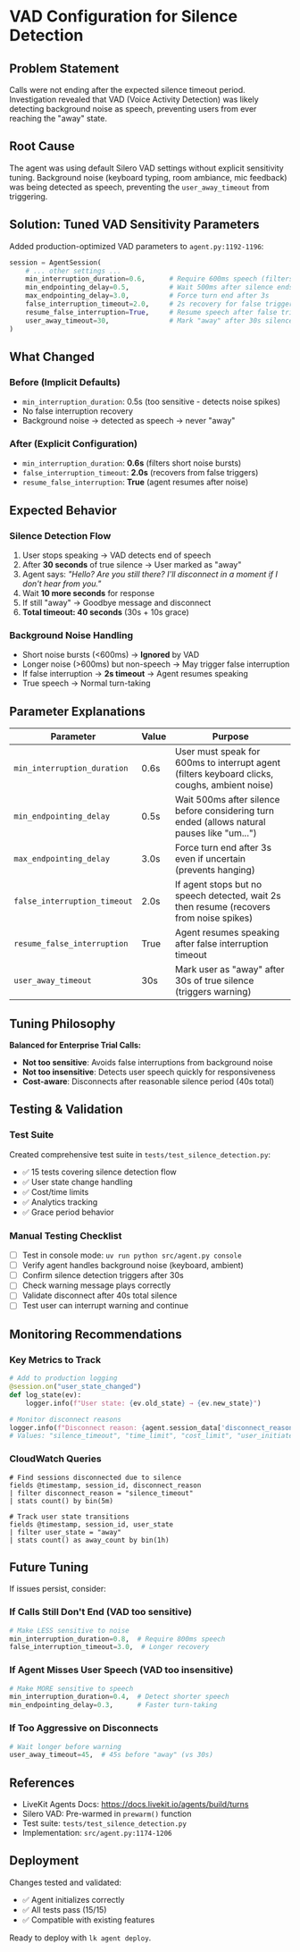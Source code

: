 # VAD Configuration for Silence Detection

## Problem Statement

Calls were not ending after the expected silence timeout period. Investigation revealed that VAD (Voice Activity Detection) was likely detecting background noise as speech, preventing users from ever reaching the "away" state.

## Root Cause

The agent was using default Silero VAD settings without explicit sensitivity tuning. Background noise (keyboard typing, room ambiance, mic feedback) was being detected as speech, preventing the `user_away_timeout` from triggering.

## Solution: Tuned VAD Sensitivity Parameters

Added production-optimized VAD parameters to `agent.py:1192-1196`:

```python
session = AgentSession(
    # ... other settings ...
    min_interruption_duration=0.6,      # Require 600ms speech (filters noise spikes)
    min_endpointing_delay=0.5,          # Wait 500ms after silence ends
    max_endpointing_delay=3.0,          # Force turn end after 3s
    false_interruption_timeout=2.0,     # 2s recovery for false triggers
    resume_false_interruption=True,     # Resume speech after false triggers
    user_away_timeout=30,               # Mark "away" after 30s silence
)
```

## What Changed

### Before (Implicit Defaults)
- `min_interruption_duration`: 0.5s (too sensitive - detects noise spikes)
- No false interruption recovery
- Background noise → detected as speech → never "away"

### After (Explicit Configuration)
- `min_interruption_duration`: **0.6s** (filters short noise bursts)
- `false_interruption_timeout`: **2.0s** (recovers from false triggers)
- `resume_false_interruption`: **True** (agent resumes after noise)

## Expected Behavior

### Silence Detection Flow
1. User stops speaking → VAD detects end of speech
2. After **30 seconds** of true silence → User marked as "away"
3. Agent says: *"Hello? Are you still there? I'll disconnect in a moment if I don't hear from you."*
4. Wait **10 more seconds** for response
5. If still "away" → Goodbye message and disconnect
6. **Total timeout: 40 seconds** (30s + 10s grace)

### Background Noise Handling
- Short noise bursts (<600ms) → **Ignored** by VAD
- Longer noise (>600ms) but non-speech → May trigger false interruption
- If false interruption → **2s timeout** → Agent resumes speaking
- True speech → Normal turn-taking

## Parameter Explanations

| Parameter | Value | Purpose |
|-----------|-------|---------|
| `min_interruption_duration` | 0.6s | User must speak for 600ms to interrupt agent (filters keyboard clicks, coughs, ambient noise) |
| `min_endpointing_delay` | 0.5s | Wait 500ms after silence before considering turn ended (allows natural pauses like "um...") |
| `max_endpointing_delay` | 3.0s | Force turn end after 3s even if uncertain (prevents hanging) |
| `false_interruption_timeout` | 2.0s | If agent stops but no speech detected, wait 2s then resume (recovers from noise spikes) |
| `resume_false_interruption` | True | Agent resumes speaking after false interruption timeout |
| `user_away_timeout` | 30s | Mark user as "away" after 30s of true silence (triggers warning) |

## Tuning Philosophy

**Balanced for Enterprise Trial Calls:**
- **Not too sensitive**: Avoids false interruptions from background noise
- **Not too insensitive**: Detects user speech quickly for responsiveness
- **Cost-aware**: Disconnects after reasonable silence period (40s total)

## Testing & Validation

### Test Suite
Created comprehensive test suite in `tests/test_silence_detection.py`:
- ✅ 15 tests covering silence detection flow
- ✅ User state change handling
- ✅ Cost/time limits
- ✅ Analytics tracking
- ✅ Grace period behavior

### Manual Testing Checklist
- [ ] Test in console mode: `uv run python src/agent.py console`
- [ ] Verify agent handles background noise (keyboard, ambient)
- [ ] Confirm silence detection triggers after 30s
- [ ] Check warning message plays correctly
- [ ] Validate disconnect after 40s total silence
- [ ] Test user can interrupt warning and continue

## Monitoring Recommendations

### Key Metrics to Track
```python
# Add to production logging
@session.on("user_state_changed")
def log_state(ev):
    logger.info(f"User state: {ev.old_state} → {ev.new_state}")

# Monitor disconnect reasons
logger.info(f"Disconnect reason: {agent.session_data['disconnect_reason']}")
# Values: "silence_timeout", "time_limit", "cost_limit", "user_initiated"
```

### CloudWatch Queries
```
# Find sessions disconnected due to silence
fields @timestamp, session_id, disconnect_reason
| filter disconnect_reason = "silence_timeout"
| stats count() by bin(5m)

# Track user state transitions
fields @timestamp, session_id, user_state
| filter user_state = "away"
| stats count() as away_count by bin(1h)
```

## Future Tuning

If issues persist, consider:

### If Calls Still Don't End (VAD too sensitive)
```python
# Make LESS sensitive to noise
min_interruption_duration=0.8,  # Require 800ms speech
false_interruption_timeout=3.0,  # Longer recovery
```

### If Agent Misses User Speech (VAD too insensitive)
```python
# Make MORE sensitive to speech
min_interruption_duration=0.4,  # Detect shorter speech
min_endpointing_delay=0.3,      # Faster turn-taking
```

### If Too Aggressive on Disconnects
```python
# Wait longer before warning
user_away_timeout=45,  # 45s before "away" (vs 30s)
```

## References

- LiveKit Agents Docs: https://docs.livekit.io/agents/build/turns
- Silero VAD: Pre-warmed in `prewarm()` function
- Test suite: `tests/test_silence_detection.py`
- Implementation: `src/agent.py:1174-1206`

## Deployment

Changes tested and validated:
- ✅ Agent initializes correctly
- ✅ All tests pass (15/15)
- ✅ Compatible with existing features

Ready to deploy with `lk agent deploy`.
